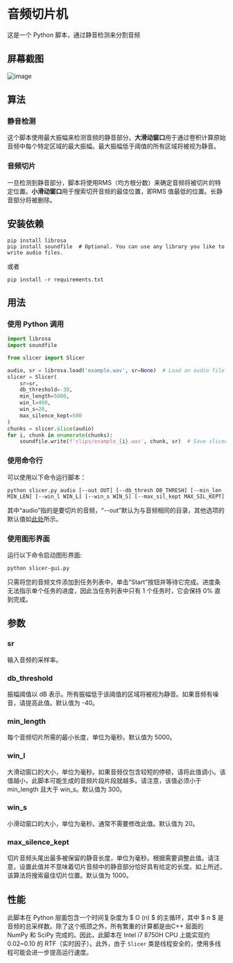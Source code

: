 # 音频切片机
这是一个 Python 脚本，通过静音检测来分割音频

## 屏幕截图

![image](https://raw.githubusercontent.com/flutydeer/audio-slicer/main/assets/screenshot_1.jpg)

## 算法

### 静音检测

这个脚本使用最大振幅来检测音频的静音部分。**大滑动窗口**用于通过卷积计算原始音频中每个特定区域的最大振幅。最大振幅低于阈值的所有区域将被视为静音。

### 音频切片

一旦检测到静音部分，脚本将使用RMS（均方根分数）来确定音频将被切片的特定位置。**小滑动窗口**用于搜索切开音频的最佳位置，即RMS 值最低的位置。长静音部分将被删除。

## 安装依赖

```shell
pip install librosa
pip install soundfile  # Optional. You can use any library you like to write audio files.
```

或者

```shell
pip install -r requirements.txt
```

## 用法

### 使用 Python 调用

```python
import librosa
import soundfile

from slicer import Slicer

audio, sr = librosa.load('example.wav', sr=None)  # Load an audio file with librosa
slicer = Slicer(
    sr=sr,
    db_threshold=-30,
    min_length=5000,
    win_l=400,
    win_s=20,
    max_silence_kept=500
)
chunks = slicer.slice(audio)
for i, chunk in enumerate(chunks):
    soundfile.write(f'clips/example_{i}.wav', chunk, sr)  # Save sliced audio files with soundfile
```

### 使用命令行

可以使用以下命令运行脚本：

```shell
python slicer.py audio [--out OUT] [--db_thresh DB_THRESH] [--min_len MIN_LEN] [--win_l WIN_L] [--win_s WIN_S] [--max_sil_kept MAX_SIL_KEPT]
```

其中“audio”指的是要切片的音频，“--out”默认为与音频相同的目录，其他选项的默认值如[此处](#参数)所示。

### 使用图形界面

运行以下命令启动图形界面:

```Shell
python slicer-gui.py
```

只需将您的音频文件添加到任务列表中，单击“Start”按钮并等待它完成。进度条无法指示单个任务的进度，因此当任务列表中只有 1 个任务时，它会保持 0% 直到完成。

## 参数

### sr

输入音频的采样率。

### db_threshold

振幅阈值以 dB 表示。所有振幅低于该阈值的区域将被视为静音。如果音频有噪音，请提高此值。默认值为 -40。

### min_length


每个音频切片所需的最小长度，单位为毫秒。默认值为 5000。

### win_l

大滑动窗口的大小，单位为毫秒。如果音频仅包含较短的停顿，请将此值调小。该值越小，此脚本可能生成的音频片段片段就越多。请注意，该值必须小于 min_length 且大于 win_s。默认值为 300。

### win_s

小滑动窗口的大小，单位为毫秒。通常不需要修改此值。默认值为 20。

### max_silence_kept

切片音频头尾出最多被保留的静音长度，单位为毫秒。根据需要调整此值。请注意，设置此值并不意味着切片音频中的静音部分恰好具有给定的长度。如上所述，该算法将搜索最佳切片位置。默认值为 1000。

## 性能

此脚本在 Python 层面包含一个时间复杂度为 $ O (n) $ 的主循环，其中  $ n $ 是音频的总采样数。除了这个瓶颈之外，所有繁重的计算都是由C++ 层面的 NumPy 和 SciPy 完成的。因此，此脚本在 Intel i7 8750H CPU 上能实现约 0.02~0.10 的 RTF（实时因子）。此外，由于 `Slicer` 类是线程安全的，使用多线程可能会进一步提高运行速度。
